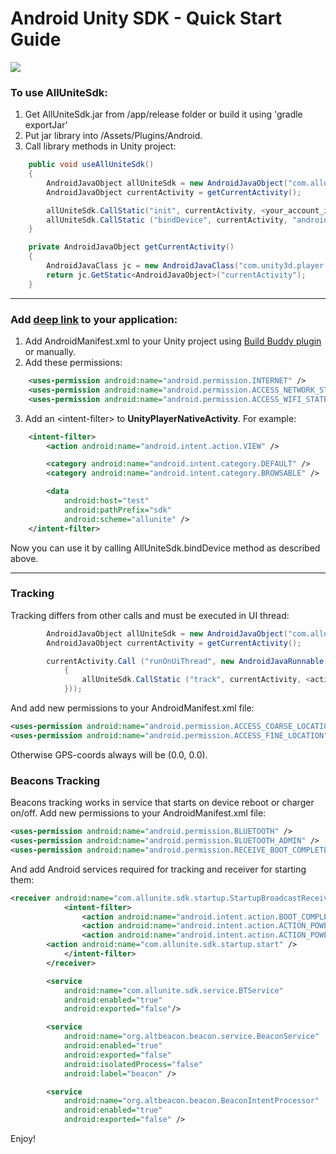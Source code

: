 Android Unity SDK - Quick Start Guide
===============================

[![](https://jitpack.io/v/allunite/mobile-unity-sdk.svg)](https://jitpack.io/#allunite/mobile-unity-sdk)

### To use AllUniteSdk:
1. Get AllUniteSdk.jar from /app/release folder or build it using 'gradle exportJar'
2. Put jar library into /Assets/Plugins/Android.
3. Call library methods in Unity project:
```csharp
    public void useAllUniteSdk()
    {
        AndroidJavaObject allUniteSdk = new AndroidJavaObject("com.allunite.sdk.AllUniteSdk");
        AndroidJavaObject currentActivity = getCurrentActivity();

        allUniteSdk.CallStatic("init", currentActivity, <your_account_id>, <your_account_key>);
        allUniteSdk.CallStatic ("bindDevice", currentActivity, "android-app://<your_app_package_name>");
    }

    private AndroidJavaObject getCurrentActivity()
    {
        AndroidJavaClass jc = new AndroidJavaClass("com.unity3d.player.UnityPlayer");
        return jc.GetStatic<AndroidJavaObject>("currentActivity");
    }
```
---------------------------------

### Add [deep link](https://developer.android.com/training/app-links/index.html) to your application:

1. Add AndroidManifest.xml to your Unity project using [Build Buddy plugin](https://www.assetstore.unity3d.com/en/#!/content/20041) or manually.
2. Add these permissions:
```xml
    <uses-permission android:name="android.permission.INTERNET" />
    <uses-permission android:name="android.permission.ACCESS_NETWORK_STATE" />
    <uses-permission android:name="android.permission.ACCESS_WIFI_STATE" />
```
3. Add an &lt;intent-filter&gt; to __UnityPlayerNativeActivity__. For example:
```xml
    <intent-filter>
        <action android:name="android.intent.action.VIEW" />

        <category android:name="android.intent.category.DEFAULT" />
        <category android:name="android.intent.category.BROWSABLE" />

        <data
            android:host="test"
            android:pathPrefix="sdk"
            android:scheme="allunite" />
    </intent-filter>
```
Now you can use it by calling AllUniteSdk.bindDevice method as described above.

---------------------------------

### Tracking
Tracking differs from other calls and must be executed in UI thread:
```csharp
    	AndroidJavaObject allUniteSdk = new AndroidJavaObject("com.allunite.sdk.AllUniteSdk");
		AndroidJavaObject currentActivity = getCurrentActivity();

		currentActivity.Call ("runOnUiThread", new AndroidJavaRunnable (() => 
			{
				allUniteSdk.CallStatic ("track", currentActivity, <action_category>, <action_id>);
			}));
```

And add new permissions to your AndroidManifest.xml file:

```xml
<uses-permission android:name="android.permission.ACCESS_COARSE_LOCATION" />
<uses-permission android:name="android.permission.ACCESS_FINE_LOCATION" />
```

Otherwise GPS-coords always will be (0.0, 0.0).

### Beacons Tracking
Beacons tracking works in service that starts on device reboot or charger on/off.
Add new permissions to your AndroidManifest.xml file:

```xml
<uses-permission android:name="android.permission.BLUETOOTH" />
<uses-permission android:name="android.permission.BLUETOOTH_ADMIN" />
<uses-permission android:name="android.permission.RECEIVE_BOOT_COMPLETED" />
```

And add Android services required for tracking and receiver for starting them:

```xml
<receiver android:name="com.allunite.sdk.startup.StartupBroadcastReceiver">
            <intent-filter>
                <action android:name="android.intent.action.BOOT_COMPLETED" />
                <action android:name="android.intent.action.ACTION_POWER_CONNECTED" />
                <action android:name="android.intent.action.ACTION_POWER_DISCONNECTED" />
		<action android:name="com.allunite.sdk.startup.start" />
            </intent-filter>
        </receiver>

        <service
            android:name="com.allunite.sdk.service.BTService"
            android:enabled="true"
            android:exported="false"/>

        <service
            android:name="org.altbeacon.beacon.service.BeaconService"
            android:enabled="true"
            android:exported="false"
            android:isolatedProcess="false"
            android:label="beacon" />

        <service
            android:name="org.altbeacon.beacon.BeaconIntentProcessor"
            android:enabled="true"
            android:exported="false" />
```

Enjoy!
